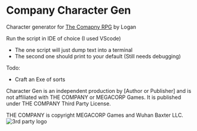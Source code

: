 # Company Character Gen
Character generator for [The Comapny RPG](https://mega-corp.itch.io/the-company) by Logan

Run the script in IDE of choice (I used VScode)
- The one script will just dump text into a terminal
- The second one should print to your default (Still needs debugging)

Todo:
-   Craft an Exe of sorts

Character Gen is an independent production by [Author or Publisher] and is
not affiliated with THE COMPANY or MEGACORP Games. It is published under
THE COMPANY Third Party License.

THE COMPANY is copyright MEGACORP Games and Wuhan Baxter LLC.
![3rd party logo](https://github.com/rayolsen/company-char-gen/assets/15148128/0fb2417e-6ed3-400e-9396-a503150c69c6)
